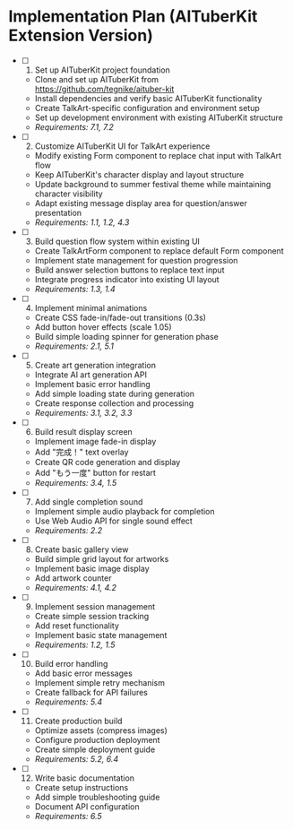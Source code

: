 # Implementation Plan (AITuberKit Extension Version)

- [ ] 1. Set up AITuberKit project foundation

  - Clone and set up AITuberKit from https://github.com/tegnike/aituber-kit
  - Install dependencies and verify basic AITuberKit functionality
  - Create TalkArt-specific configuration and environment setup
  - Set up development environment with existing AITuberKit structure
  - _Requirements: 7.1, 7.2_

- [ ] 2. Customize AITuberKit UI for TalkArt experience

  - Modify existing Form component to replace chat input with TalkArt flow
  - Keep AITuberKit's character display and layout structure
  - Update background to summer festival theme while maintaining character visibility
  - Adapt existing message display area for question/answer presentation
  - _Requirements: 1.1, 1.2, 4.3_

- [ ] 3. Build question flow system within existing UI

  - Create TalkArtForm component to replace default Form component
  - Implement state management for question progression
  - Build answer selection buttons to replace text input
  - Integrate progress indicator into existing UI layout
  - _Requirements: 1.3, 1.4_

- [ ] 4. Implement minimal animations

  - Create CSS fade-in/fade-out transitions (0.3s)
  - Add button hover effects (scale 1.05)
  - Build simple loading spinner for generation phase
  - _Requirements: 2.1, 5.1_

- [ ] 5. Create art generation integration

  - Integrate AI art generation API
  - Implement basic error handling
  - Add simple loading state during generation
  - Create response collection and processing
  - _Requirements: 3.1, 3.2, 3.3_

- [ ] 6. Build result display screen

  - Implement image fade-in display
  - Add "完成！" text overlay
  - Create QR code generation and display
  - Add "もう一度" button for restart
  - _Requirements: 3.4, 1.5_

- [ ] 7. Add single completion sound

  - Implement simple audio playback for completion
  - Use Web Audio API for single sound effect
  - _Requirements: 2.2_

- [ ] 8. Create basic gallery view

  - Build simple grid layout for artworks
  - Implement basic image display
  - Add artwork counter
  - _Requirements: 4.1, 4.2_

- [ ] 9. Implement session management

  - Create simple session tracking
  - Add reset functionality
  - Implement basic state management
  - _Requirements: 1.2, 1.5_

- [ ] 10. Build error handling

  - Add basic error messages
  - Implement simple retry mechanism
  - Create fallback for API failures
  - _Requirements: 5.4_

- [ ] 11. Create production build

  - Optimize assets (compress images)
  - Configure production deployment
  - Create simple deployment guide
  - _Requirements: 5.2, 6.4_

- [ ] 12. Write basic documentation
  - Create setup instructions
  - Add simple troubleshooting guide
  - Document API configuration
  - _Requirements: 6.5_
